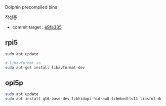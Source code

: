Dolphin precompiled bins

작성중

* commit target : [e9fa335](https://github.com/dolphin-emu/dolphin/tree/e9fa335fbe07f89176e34d05a07b4e2437645d95)

## rpi5
```sh
sudo apt update

# libavformat.so
sudo apt-get install libavformat-dev
```

## opi5p
```sh
sudo apt update
sudo apt install qt6-base-dev libhidapi-hidraw0 libmbedtls14 libsfml-dev
```
